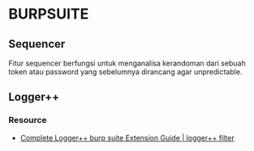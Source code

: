 # BURPSUITE

## Sequencer
Fitur sequencer berfungsi untuk menganalisa kerandoman dari sebuah token atau password yang sebelumnya dirancang agar unpredictable.

## Logger++
### Resource
- [Complete Logger++ burp suite Extension Guide | logger++ filter](https://www.youtube.com/watch?v=Cqlgcjt6vgI)
